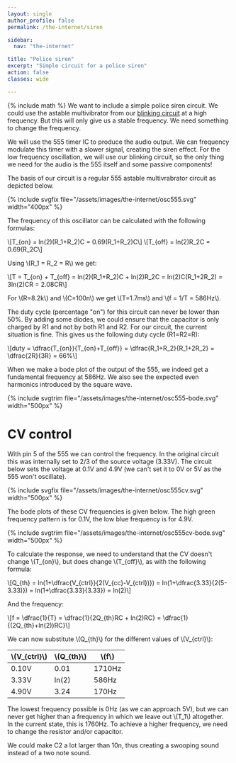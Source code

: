 ```yaml
---
layout: single
author_profile: false
permalink: /the-internet/siren

sidebar:
  nav: "the-internet"

title: "Police siren"
excerpt: "Simple circuit for a police siren"
action: false
classes: wide

---
```

{% include math %}
We want to include a simple police siren circuit. We could use the astable multivibrator from our [blinking circuit](blinking.md) at a high frequency. But this will only give us a stable frequency. We need something to change the frequency.

We will use the 555 timer IC to produce the audio output. We can frequency modulate this timer with a slower signal, creating the siren effect. For the low frequency oscillation, we will use our blinking circuit, so the only thing we need for the audio is the 555 itself and some passive components!

The basis of our circuit is a regular 555 astable multivrabrator circuit as depicted below.

{% include svgfix file="/assets/images/the-internet/osc555.svg" width="400px" %}

The frequency of this oscillator can be calculated with the following formulas:

\\[T_{on} = ln(2)(R_1+R_2)C = 0.69(R_1+R_2)C\\]
\\[T_{off} = ln(2)R_2C = 0.69(R_2C\\]

Using \\(R_1 = R_2 = R\\) we get:

\\[T = T_{on} + T_{off} = ln(2)(R_1+R_2)C + ln(2)R_2C = ln(2)C(R_1+2R_2) = 3ln(2)CR = 2.08CR\\]

For \\(R=8.2k\\) and \\(C=100n\\) we get \\(T=1.7ms\\) and \\(f = 1/T = 586Hz\\).

The duty cycle (percentage "on") for this circuit can never be lower than 50%. By adding some diodes, we could ensure that the capacitor is only charged by R1 and not by both R1 and R2. For our circuit, the current situation is fine. This gives us the following duty cycle (R1=R2=R):

\\[duty = \dfrac{T_{on}}{T_{on}+T_{off}} = \dfrac{R_1+R_2}{R_1+2R_2} = \dfrac{2R}{3R} = 66\%\\]

When we make a bode plot of the output of the 555, we indeed get a fundamental frequency at 586Hz. We also see the expected even harmonics introduced by the square wave.

{% include svgtrim file="/assets/images/the-internet/osc555-bode.svg" width="500px" %}

# CV control

With pin 5 of the 555 we can control the frequency. In the original circuit this was internally set to 2/3 of the source voltage (3.33V). The circuit below sets the voltage at 0.1V and 4.9V (we can't set it to 0V or 5V as the 555 won't oscillate).

{% include svgfix file="/assets/images/the-internet/osc555cv.svg" width="500px" %}

The bode plots of these CV frequencies is given below. The high green frequency pattern is for 0.1V, the low blue frequency is for 4.9V.

{% include svgtrim file="/assets/images/the-internet/osc555cv-bode.svg" width="500px" %}

To calculate the response, we need to understand that the CV doesn't change \\(T_{on}\\), but does change \\(T_{off}\\), as with the following formula:

\\[Q_{th} = ln(1+\dfrac{V_{ctrl}}{2(V_{cc}-V_{ctrl})}) = ln(1+\dfrac{3.33}{2(5-3.33)}) = ln(1+\dfrac{3.33}{3.33}) = ln(2)\\]

And the frequency:

\\[f = \dfrac{1}{T} = \dfrac{1}{2Q_{th}RC + ln(2)RC} = \dfrac{1}{(2Q_{th}+ln(2))RC}\\]

We can now substitute \\(Q_{th}\\) for the different values of \\(V_{ctrl}\\):

|\\(V_{ctrl}\\)|\\(Q_{th}\\)|\\(f\\)|
|--|--|--|
|0.10V|0.01|1710Hz|
|3.33V|ln(2)|586Hz|
|4.90V|3.24|170Hz|

The lowest frequency possible is 0Hz (as we can approach 5V), but we can never get higher than a frequency in which we leave out \\(T_1\\) altogether. In the current state, this is 1760Hz. To achieve a higher frequency, we need to change the resistor and/or capacitor.

We could make C2 a lot larger than 10n, thus creating a swooping sound instead of a two note sound.
